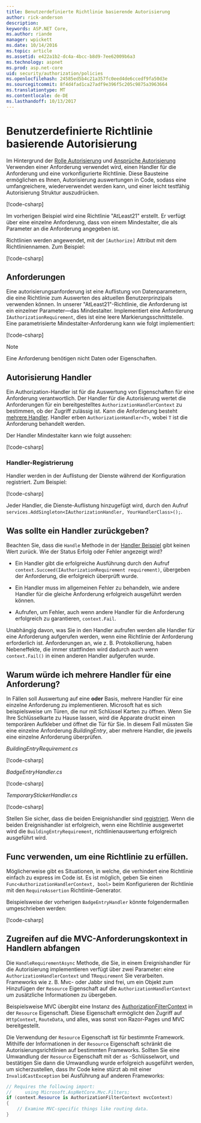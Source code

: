 ```yaml
---
title: Benutzerdefinierte Richtlinie basierende Autorisierung
author: rick-anderson
description: 
keywords: ASP.NET Core,
ms.author: riande
manager: wpickett
ms.date: 10/14/2016
ms.topic: article
ms.assetid: e422a1b2-dc4a-4bcc-b8d9-7ee62009b6a3
ms.technology: aspnet
ms.prod: asp.net-core
uid: security/authorization/policies
ms.openlocfilehash: 24585ed5b4c21a357fc0eed4de6ccedf9fa50d3e
ms.sourcegitcommit: 8f4d4fad1ca27adf9e396f5c205c9875a3963664
ms.translationtype: MT
ms.contentlocale: de-DE
ms.lasthandoff: 10/13/2017
---
```

# <a name="custom-policy-based-authorization"></a>Benutzerdefinierte Richtlinie basierende Autorisierung

<a name="security-authorization-policies-based"></a>

Im Hintergrund der [Rolle Autorisierung](roles.md) und [Ansprüche Autorisierung](claims.md) Verwenden einer Anforderung verwendet wird, einen Handler für die Anforderung und eine vorkonfigurierte Richtlinie. Diese Bausteine ermöglichen es Ihnen, Autorisierung auswertungen in Code, sodass eine umfangreichere, wiederverwendet werden kann, und einer leicht testfähig Autorisierung Struktur auszudrücken.

[!code-csharp[](policies/samples/PoliciesAuthApp1/Startup.cs?range=40-41,50-55,63,72)]

Im vorherigen Beispiel wird eine Richtlinie "AtLeast21" erstellt. Er verfügt über eine einzelne Anforderung, dass von einem Mindestalter, die als Parameter an die Anforderung angegeben ist.

Richtlinien werden angewendet, mit der `[Authorize]` Attribut mit dem Richtliniennamen. Zum Beispiel:

[!code-csharp[](policies/samples/PoliciesAuthApp1/Controllers/AlcoholPurchaseController.cs?name=snippet_AlcoholPurchaseControllerClass&highlight=4)]

## <a name="requirements"></a>Anforderungen

Eine autorisierungsanforderung ist eine Auflistung von Datenparametern, die eine Richtlinie zum Auswerten des aktuellen Benutzerprinzipals verwenden können. In unserer "AtLeast21"-Richtlinie, die Anforderung ist ein einzelner Parameter&mdash;das Mindestalter. Implementiert eine Anforderung `IAuthorizationRequirement`, dies ist eine leere Markierungsschnittstelle. Eine parametrisierte Mindestalter-Anforderung kann wie folgt implementiert:

[!code-csharp[](policies/samples/PoliciesAuthApp1/Services/Requirements/MinimumAgeRequirement.cs?name=snippet_MinimumAgeRequirementClass)]

> [!NOTE]
> Eine Anforderung benötigen nicht Daten oder Eigenschaften.

<a name="security-authorization-policies-based-authorization-handler"></a>

## <a name="authorization-handlers"></a>Autorisierung Handler

Ein Authorization-Handler ist für die Auswertung von Eigenschaften für eine Anforderung verantwortlich. Der Handler für die Autorisierung wertet die Anforderungen für ein bereitgestelltes `AuthorizationHandlerContext` zu bestimmen, ob der Zugriff zulässig ist. Kann die Anforderung besteht [mehrere Handler](#security-authorization-policies-based-multiple-handlers). Handler erben `AuthorizationHandler<T>`, wobei `T` ist die Anforderung behandelt werden.

<a name="security-authorization-handler-example"></a>

Der Handler Mindestalter kann wie folgt aussehen:

[!code-csharp[](policies/samples/PoliciesAuthApp1/Services/Handlers/MinimumAgeHandler.cs?name=snippet_MinimumAgeHandlerClass)]

<a name="security-authorization-policies-based-handler-registration"></a>

<a name="security-authorization-policies-based-handler-registration"></a>

### <a name="handler-registration"></a>Handler-Registrierung

Handler werden in der Auflistung der Dienste während der Konfiguration registriert. Zum Beispiel:

[!code-csharp[](policies/samples/PoliciesAuthApp1/Startup.cs?range=40-41,50-55,63-65,72)]

Jeder Handler, die Dienste-Auflistung hinzugefügt wird, durch den Aufruf `services.AddSingleton<IAuthorizationHandler, YourHandlerClass>();`.

## <a name="what-should-a-handler-return"></a>Was sollte ein Handler zurückgeben?

Beachten Sie, dass die `Handle` Methode in der [Handler Beispiel](#security-authorization-handler-example) gibt keinen Wert zurück. Wie der Status Erfolg oder Fehler angezeigt wird?

* Ein Handler gibt die erfolgreiche Ausführung durch den Aufruf `context.Succeed(IAuthorizationRequirement requirement)`, übergeben der Anforderung, die erfolgreich überprüft wurde.

* Ein Handler muss im allgemeinen Fehler zu behandeln, wie andere Handler für die gleiche Anforderung erfolgreich ausgeführt werden können.

* Aufrufen, um Fehler, auch wenn andere Handler für die Anforderung erfolgreich zu garantieren, `context.Fail`.

Unabhängig davon, was Sie in den Handler aufrufen werden alle Handler für eine Anforderung aufgerufen werden, wenn eine Richtlinie der Anforderung erforderlich ist. Anforderungen an, wie z. B. Protokollierung, haben Nebeneffekte, die immer stattfinden wird dadurch auch wenn `context.Fail()` in einen anderen Handler aufgerufen wurde.

<a name="security-authorization-policies-based-multiple-handlers"></a>

## <a name="why-would-i-want-multiple-handlers-for-a-requirement"></a>Warum würde ich mehrere Handler für eine Anforderung?

In Fällen soll Auswertung auf eine **oder** Basis, mehrere Handler für eine einzelne Anforderung zu implementieren. Microsoft hat es sich beispielsweise um Türen, die nur mit Schlüssel Karten zu öffnen. Wenn Sie Ihre Schlüsselkarte zu Hause lassen, wird die Apparate druckt einen temporären Aufkleber und öffnet die Tür für Sie. In diesem Fall müssten Sie eine einzelne Anforderung *BuildingEntry*, aber mehrere Handler, die jeweils eine einzelne Anforderung überprüfen.

*BuildingEntryRequirement.cs*

[!code-csharp[](policies/samples/PoliciesAuthApp1/Services/Requirements/BuildingEntryRequirement.cs?name=snippet_BuildingEntryRequirementClass)]

*BadgeEntryHandler.cs*

[!code-csharp[](policies/samples/PoliciesAuthApp1/Services/Handlers/BadgeEntryHandler.cs?name=snippet_BadgeEntryHandlerClass)]

*TemporaryStickerHandler.cs*

[!code-csharp[](policies/samples/PoliciesAuthApp1/Services/Handlers/TemporaryStickerHandler.cs?name=snippet_TemporaryStickerHandlerClass)]

Stellen Sie sicher, dass die beiden Ereignishandler sind [registriert](xref:security/authorization/policies#security-authorization-policies-based-handler-registration). Wenn die beiden Ereignishandler ist erfolgreich, wenn eine Richtlinie ausgewertet wird die `BuildingEntryRequirement`, richtlinienauswertung erfolgreich ausgeführt wird.

## <a name="using-a-func-to-fulfill-a-policy"></a>Func verwenden, um eine Richtlinie zu erfüllen.

Möglicherweise gibt es Situationen, in welche, die verhindert eine Richtlinie einfach zu express im Code ist. Es ist möglich, geben Sie einen `Func<AuthorizationHandlerContext, bool>` beim Konfigurieren der Richtlinie mit den `RequireAssertion` Richtlinie-Generator.

Beispielsweise der vorherigen `BadgeEntryHandler` könnte folgendermaßen umgeschrieben werden:

[!code-csharp[](policies/samples/PoliciesAuthApp1/Startup.cs?range=52-53,57-63)]

## <a name="accessing-mvc-request-context-in-handlers"></a>Zugreifen auf die MVC-Anforderungskontext in Handlern abfangen

Die `HandleRequirementAsync` Methode, die Sie, in einem Ereignishandler für die Autorisierung implementieren verfügt über zwei Parameter: eine `AuthorizationHandlerContext` und `TRequirement` Sie verarbeiten. Frameworks wie z. B. Mvc- oder Jabbr sind frei, um ein Objekt zum Hinzufügen der `Resource` Eigenschaft auf die `AuthorizationHandlerContext` um zusätzliche Informationen zu übergeben.

Beispielsweise MVC übergibt eine Instanz des [AuthorizationFilterContext](/dotnet/api/?term=AuthorizationFilterContext) in der `Resource` Eigenschaft. Diese Eigenschaft ermöglicht den Zugriff auf `HttpContext`, `RouteData`, und alles, was sonst von Razor-Pages und MVC bereitgestellt.

Die Verwendung der `Resource` Eigenschaft ist für bestimmte Framework. Mithilfe der Informationen in der `Resource` Eigenschaft schränkt die Autorisierungsrichtlinien auf bestimmten Frameworks. Sollten Sie eine Umwandlung der `Resource` Eigenschaft mit der `as` -Schlüsselwort, und bestätigen Sie dann die Umwandlung wurde erfolgreich ausgeführt werden, um sicherzustellen, dass Ihr Code keine stürzt ab mit einer `InvalidCastException` bei Ausführung auf anderen Frameworks:

```csharp
// Requires the following import:
//     using Microsoft.AspNetCore.Mvc.Filters;
if (context.Resource is AuthorizationFilterContext mvcContext)
{
    // Examine MVC-specific things like routing data.
}
```
